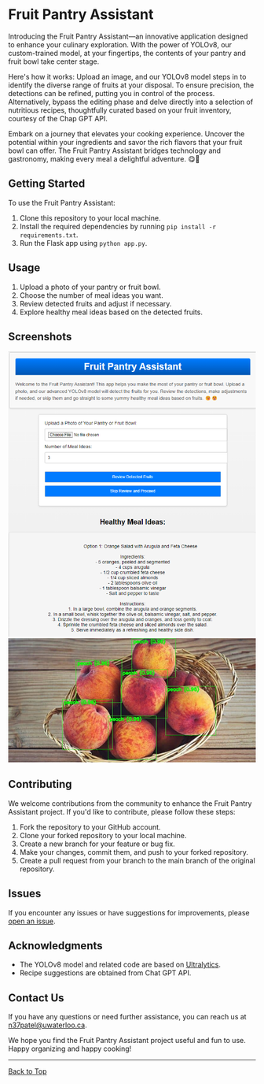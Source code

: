 # Fruit Pantry Assistant

Introducing the Fruit Pantry Assistant—an innovative application designed to enhance your culinary exploration. With the power of YOLOv8, our custom-trained model, at your fingertips, the contents of your pantry and fruit bowl take center stage.

Here's how it works: Upload an image, and our YOLOv8 model steps in to identify the diverse range of fruits at your disposal. To ensure precision, the detections can be refined, putting you in control of the process. Alternatively, bypass the editing phase and delve directly into a selection of nutritious recipes, thoughtfully curated based on your fruit inventory, courtesy of the Chap GPT API.

Embark on a journey that elevates your cooking experience. Uncover the potential within your ingredients and savor the rich flavors that your fruit bowl can offer. The Fruit Pantry Assistant bridges technology and gastronomy, making every meal a delightful adventure. 😋🤤

## Getting Started

To use the Fruit Pantry Assistant:

1. Clone this repository to your local machine.
2. Install the required dependencies by running `pip install -r requirements.txt`.
3. Run the Flask app using `python app.py`.

## Usage

1. Upload a photo of your pantry or fruit bowl.
2. Choose the number of meal ideas you want.
3. Review detected fruits and adjust if necessary.
4. Explore healthy meal ideas based on the detected fruits.

## Screenshots

![App Screenshot 1](screenshots/web_app.png)
![App Screenshot 2](screenshots/example_result.jpg)

## Contributing

We welcome contributions from the community to enhance the Fruit Pantry Assistant project. If you'd like to contribute, please follow these steps:

1. Fork the repository to your GitHub account.
2. Clone your forked repository to your local machine.
3. Create a new branch for your feature or bug fix.
4. Make your changes, commit them, and push to your forked repository.
5. Create a pull request from your branch to the main branch of the original repository.

## Issues

If you encounter any issues or have suggestions for improvements, please [open an issue](https://github.com/your-username/fruit-pantry-assistant/issues).

## Acknowledgments

- The YOLOv8 model and related code are based on [Ultralytics](https://github.com/ultralytics/yolov5).
- Recipe suggestions are obtained from Chat GPT API.

## Contact Us

If you have any questions or need further assistance, you can reach us at [n37patel@uwaterloo.ca](mailto:your.email@example.com).

We hope you find the Fruit Pantry Assistant project useful and fun to use. Happy organizing and happy cooking!

---

[Back to Top](#fruit-pantry-assistant)
